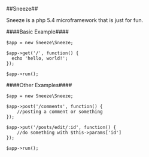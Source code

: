 ##Sneeze##

Sneeze is a php 5.4 microframework that is just for fun.


####Basic Example####

    $app = new Sneeze\Sneeze;
    
    $app->get('/', function() {
      echo 'hello, world!';
    });
    
    $app->run();
    
####Other Examples####
    
    $app = new Sneeze\Sneeze;
    
    $app->post('/comments', function() {
        //posting a comment or something
    });
    
    $app->put('/posts/edit/:id', function() {
        //do something with $this->params['id']
    });
    
    $app->run();
